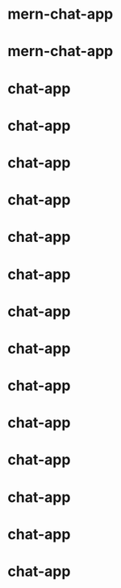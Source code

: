 # mern-chat-app
# mern-chat-app
# chat-app
# chat-app
# chat-app
# chat-app
# chat-app
# chat-app
# chat-app
# chat-app
# chat-app
# chat-app
# chat-app
# chat-app
# chat-app
# chat-app
